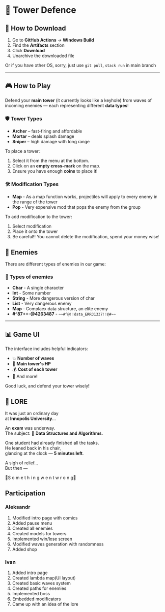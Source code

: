 # 🏰 Tower Defence

## 🔽 How to Download

1. Go to **GitHub Actions** → **Windows Build**
2. Find the **Artifacts** section
3. Click **Download**
4. Unarchive the downloaded file

Or if you have other OS, sorry, just use `git pull`, `stack run` in main branch

---

## 🎮 How to Play

Defend your **main tower** (it currently looks like a keyhole) from waves of incoming enemies — each representing different **data types**!

### 🛡️ Tower Types

- **Archer** – fast-firing and affordable  
- **Mortar** – deals splash damage  
- **Sniper** – high damage with long range

To place a tower:

1. Select it from the menu at the bottom.
2. Click on an **empty cross-mark** on the map.
3. Ensure you have enough **coins** to place it!

### 🛠️ Modification Types

- **Map** - As a map function works, projectiles will apply to every enemy in the range of the tower
- **Pop** - Very expensive mod that pops the enemy from the group

To add modification to the tower:
1. Select modification
2. Place it onto the tower
3. Be careful!! You cannot delete the modification, spend your money wise!

## 👹 Enemies
There are different types of enemies in our game:
### 👺 Types of enemies

- **Char** - A single character
- **Int** - Some number
- **String** - More dangerous version of char
- **List** - Very dangerous enemy
- **Map** - Complaex data structure, an elite enemy
- **#^87++-@4263487** - `~~#^@!!data_ERR31337!!@#~~`

---

## 📊 Game UI

The interface includes helpful indicators:

- 💥 **Number of waves**
- 🧱 **Main tower's HP**
- 💰 **Cost of each tower**
- 🔄 And more!

Good luck, and defend your tower wisely!

## 📜 LORE

It was just an ordinary day  
at **Innopolis University**...

An **exam** was underway.  
The subject: 🧠 **Data Structures and Algorithms**.

One student had already finished all the tasks.  
He leaned back in his chair,  
glancing at the clock — **5 minutes left**.

A sigh of relief...  
But then —

🚨S o m e t h i n g  w e n t  w r o n g🚨

## Participation

### Aleksandr
1. Modified intro page with comics
2. Added pause menu
3. Created all enemies
4. Created models for towers
5. Implemented win/lose screen
6. Modified waves generation with randomness
7. Added shop

### Ivan
1. Added intro page
2. Created lambda map(UI layout)
3. Created basic waves system
4. Created paths for enemies
5. Implemented boss
6. Embedded modificators
7. Came up with an idea of the lore






